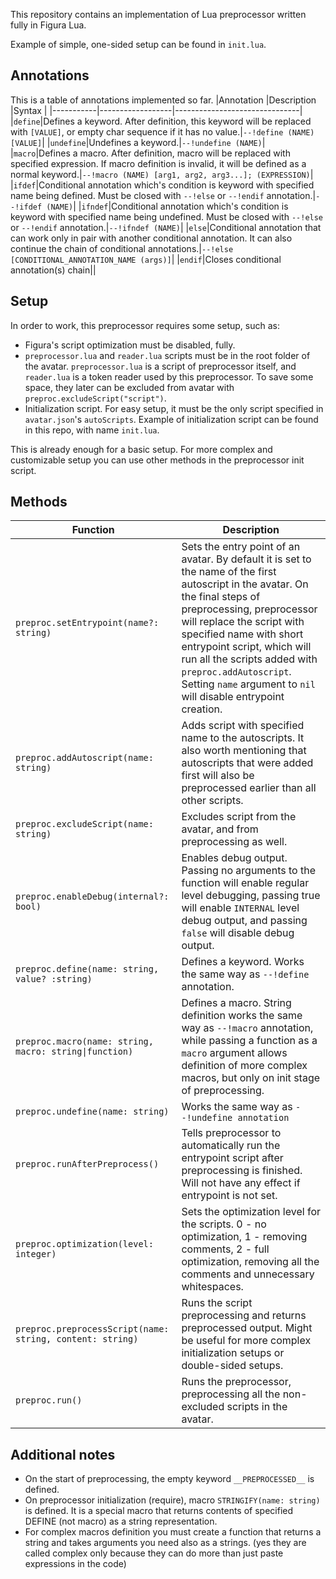 This repository contains an implementation of Lua preprocessor written fully in Figura Lua.

Example of simple, one-sided setup can be found in `init.lua`.

## Annotations
This is a table of annotations implemented so far.
|Annotation |Description       |Syntax                         |
|-----------|------------------|-------------------------------|
|`define`|Defines a keyword. After definition, this keyword will be replaced with `[VALUE]`, or empty char sequence if it has no value.|`--!define (NAME) [VALUE]`|
|`undefine`|Undefines a keyword.|`--!undefine (NAME)`|
|`macro`|Defines a macro. After definition, macro will be replaced with specified expression. If macro definition is invalid, it will be defined as a normal keyword.|`--!macro (NAME) [arg1, arg2, arg3...]; (EXPRESSION)`|
|`ifdef`|Conditional annotation which's condition is keyword with specified name being defined. Must be closed with `--!else` or `--!endif` annotation.|`--!ifdef (NAME)`|
|`ifndef`|Conditional annotation which's condition is keyword with specified name being undefined. Must be closed with `--!else` or `--!endif` annotation.|`--!ifndef (NAME)`|
|`else`|Conditional annotation that can work only in pair with another conditional annotation. It can also continue the chain of conditional annotations.|`--!else [CONDITIONAL_ANNOTATION_NAME (args)]`|
|`endif`|Closes conditional annotation(s) chain||

## Setup
In order to work, this preprocessor requires some setup, such as:
* Figura's script optimization must be disabled, fully.
* `preprocessor.lua` and `reader.lua` scripts must be in the root folder of the avatar. `preprocessor.lua` is a script of preprocessor itself, and `reader.lua` is a token reader used by this preprocessor. To save some space, they later can be excluded from avatar with `preproc.excludeScript("script")`.
* Initialization script. For easy setup, it must be the only script specified in `avatar.json`'s `autoScripts`. Example of initialization script can be found in this repo, with name `init.lua`.

This is already enough for a basic setup. For more complex and customizable setup you can use other methods in the preprocessor init script.

## Methods
|Function|Description|
|--------|-----------|
|`preproc.setEntrypoint(name?: string)`|Sets the entry point of an avatar. By default it is set to the name of the first autoscript in the avatar. On the final steps of preprocessing, preprocessor will replace the script with specified name with short entrypoint script, which will run all the scripts added with `preproc.addAutoscript`. Setting `name` argument to `nil` will disable entrypoint creation.|
|`preproc.addAutoscript(name: string)`|Adds script with specified name to the autoscripts. It also worth mentioning that autoscripts that were added first will also be preprocessed earlier than all other scripts.|
|`preproc.excludeScript(name: string)`|Excludes script from the avatar, and from preprocessing as well.|
|`preproc.enableDebug(internal?: bool)`|Enables debug output. Passing no arguments to the function will enable regular level debugging, passing true will enable `INTERNAL` level debug output, and passing `false` will disable debug output.|
|`preproc.define(name: string, value? :string)`|Defines a keyword. Works the same way as `--!define` annotation.|
|`preproc.macro(name: string, macro: string\|function)`|Defines a macro. String definition works the same way as `--!macro` annotation, while passing a function as a `macro` argument allows definition of more complex macros, but only on init stage of preprocessing.|
|`preproc.undefine(name: string)`| Works the same way as `--!undefine annotation`|
|`preproc.runAfterPreprocess()`|Tells preprocessor to automatically run the entrypoint script after preprocessing is finished. Will not have any effect if entrypoint is not set.|
|`preproc.optimization(level: integer)`|Sets the optimization level for the scripts. 0 - no optimization, 1 - removing comments, 2 - full optimization, removing all the comments and unnecessary whitespaces.|
|`preproc.preprocessScript(name: string, content: string)`|Runs the script preprocessing and returns preprocessed output. Might be useful for more complex initialization setups or double-sided setups.|
|`preproc.run()`|Runs the preprocessor, preprocessing all the non-excluded scripts in the avatar.|

## Additional notes
* On the start of preprocessing, the empty keyword `__PREPROCESSED__` is defined.
* On preprocessor initialization (require), macro `STRINGIFY(name: string)` is defined. It is a special macro that returns contents of specified DEFINE (not macro) as a string representation.
* For complex macros definition you must create a function that returns a string and takes arguments you need also as a strings. (yes they are called complex only because they can do more than just paste expressions in the code)
